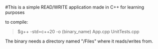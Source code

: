 #This is a simple READ/WRITE application made in C++ for learning purposes

to compile: 
>$g++ -std=c++20 -o (binary_name) App.cpp UnitTests.cpp

The binary needs a directory named "/Files" where it reads/writes from.